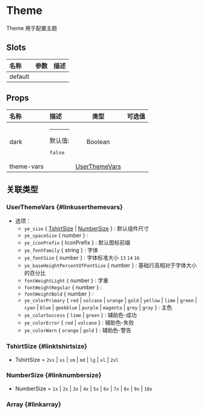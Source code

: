 # Theme


Theme 用于配置主题

## Slots


<div class="slots">

| 名称    | 参数 | 描述 |
| :------ | :--- | :--- |
| default |      |      |

</div>



## Props


<div class="props">

| 名称       | 描述                            |                 类型                | 可选值 |
| :--------- | :------------------------------ | :---------------------------------: | :----- |
| dark       | <hr>默认值:<br><pre>false</pre> |               Boolean               |        |
| theme-vars |                                 | [UserThemeVars](#linkuserthemevars) |        |

</div>



## 关联类型



### UserThemeVars {#linkuserthemevars}

- 选项：
	 - `ye_size` { [TshirtSize](#linktshirtsize) \| [NumberSize](#linknumbersize) } : 默认组件尺寸
	 - `ye_spaceSize` { number } : 
	 - `ye_iconPrefix` { IconPrefix } : 默认图标前缀
	 - `ye_fontFamily` { string } : 字体
	 - `ye_fontSize` { number } : 字体标准大小 `13` `14` `16`
	 - `ye_baseHeightPercentOfFontSize` { number } : 基础行高相对于字体大小的百分比
	 - `fontWeightLight` { number } : 字重
	 - `fontWeightRegular` { number } : 
	 - `fontWeightBold` { number } : 
	 - `ye_colorPrimary` { `red` \| `volcano` \| `orange` \| `gold` \| `yellow` \| `lime` \| `green` \| `cyan` \| `blue` \| `geekblue` \| `purple` \| `magenta` \| `grey` \| `gray` } : 主色
	 - `ye_colorSuccess` { `lime` \| `green` } : 辅助色-成功
	 - `ye_colorError` { `red` \| `volcano` } : 辅助色-失败
	 - `ye_colorWarn` { `orange` \| `gold` } : 辅助色-警告

### TshirtSize {#linktshirtsize}

- TshirtSize = 	 `2xs` \| `xs` \| `sm` \| `md` \| `lg` \| `xl` \| `2xl`

### NumberSize {#linknumbersize}

- NumberSize = 	 `1x` \| `2x` \| `3x` \| `4x` \| `5x` \| `6x` \| `7x` \| `8x` \| `9x` \| `10x`

### Array {#linkarray}
